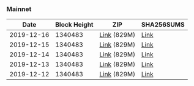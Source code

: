 ### Mainnet

|    Date    | Block Height | ZIP | SHA256SUMS |
| ---------- | ------------ | --- | ---------- |
| 2019-12-16 | 1340483 | [Link](https://s3-ap-southeast-2.amazonaws.com/ion-bootstrap/mainnet/2019-12-16/bootstrap.dat.zip) (829M) | [Link](https://s3-ap-southeast-2.amazonaws.com/ion-bootstrap/mainnet/2019-12-16/SHA256SUMS) |
| 2019-12-15 | 1340483 | [Link](https://s3-ap-southeast-2.amazonaws.com/ion-bootstrap/mainnet/2019-12-15/bootstrap.dat.zip) (829M) | [Link](https://s3-ap-southeast-2.amazonaws.com/ion-bootstrap/mainnet/2019-12-15/SHA256SUMS) |
| 2019-12-14 | 1340483 | [Link](https://s3-ap-southeast-2.amazonaws.com/ion-bootstrap/mainnet/2019-12-14/bootstrap.dat.zip) (829M) | [Link](https://s3-ap-southeast-2.amazonaws.com/ion-bootstrap/mainnet/2019-12-14/SHA256SUMS) |
| 2019-12-13 | 1340483 | [Link](https://s3-ap-southeast-2.amazonaws.com/ion-bootstrap/mainnet/2019-12-13/bootstrap.dat.zip) (829M) | [Link](https://s3-ap-southeast-2.amazonaws.com/ion-bootstrap/mainnet/2019-12-13/SHA256SUMS) |
| 2019-12-12 | 1340483 | [Link](https://s3-ap-southeast-2.amazonaws.com/ion-bootstrap/mainnet/2019-12-12/bootstrap.dat.zip) (829M) | [Link](https://s3-ap-southeast-2.amazonaws.com/ion-bootstrap/mainnet/2019-12-12/SHA256SUMS) |
